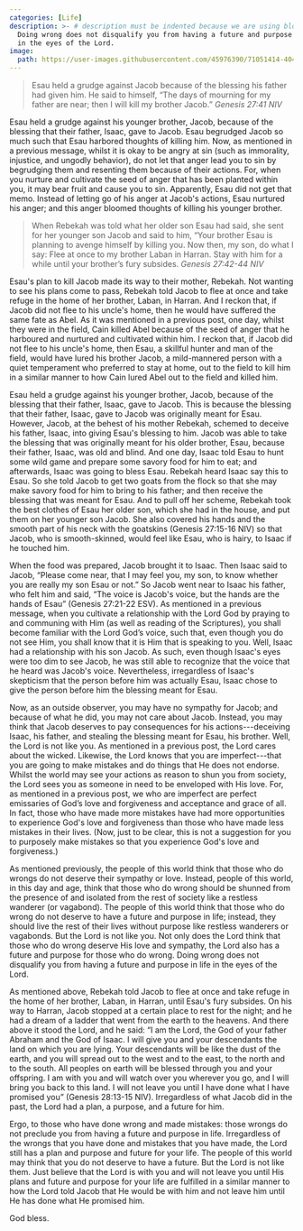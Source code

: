 ```yaml
---
categories: [Life]
description: >- # description must be indented because we are using block scalar
  Doing wrong does not disqualify you from having a future and purpose in life
  in the eyes of the Lord.
image:
  path: https://user-images.githubusercontent.com/45976390/71051414-404ce600-2116-11ea-9731-3dc98f015642.jpg
---
```


> Esau held a grudge against Jacob because of the blessing his father had given
him. He said to himself, “The days of mourning for my father are near; then I
will kill my brother Jacob.” <cite>Genesis 27:41 NIV</cite>

Esau held a grudge against his younger brother, Jacob, because of the blessing
that their father, Isaac, gave to Jacob. Esau begrudged Jacob so much such that
Esau harbored thoughts of killing him. Now, as mentioned in a previous message,
whilst it is okay to be angry at sin (such as immorality, injustice, and ungodly
behavior), do not let that anger lead you to sin by begrudging them and
resenting them because of their actions. For, when you nurture and cultivate the
seed of anger that has been planted within you, it may bear fruit and cause you
to sin. Apparently, Esau did not get that memo. Instead of letting go of his
anger at Jacob's actions, Esau nurtured his anger; and this anger bloomed
thoughts of killing his younger brother.

> When Rebekah was told what her older son Esau had said, she sent for her
younger son Jacob and said to him, “Your brother Esau is planning to avenge
himself by killing you. Now then, my son, do what I say: Flee at once to my
brother Laban in Harran. Stay with him for a while until your brother’s fury
subsides. <cite>Genesis 27:42-44 NIV</cite>

Esau's plan to kill Jacob made its way to their mother, Rebekah. Not wanting to
see his plans come to pass, Rebekah told Jacob to flee at once and take refuge
in the home of her brother, Laban, in Harran. And I reckon that, if Jacob did
not flee to his uncle's home, then he would have suffered the same fate as Abel.
As it was mentioned in a previous post, one day, whilst they were in the field,
Cain killed Abel because of the seed of anger that he harboured and nurtured and
cultivated within him. I reckon that, if Jacob did not flee to his uncle's home,
then Esau, a skillful hunter and man of the field, would have lured his brother
Jacob, a mild-mannered person with a quiet temperament who preferred to stay at
home, out to the field to kill him in a similar manner to how Cain lured Abel
out to the field and killed him.

Esau held a grudge against his younger brother, Jacob, because of the blessing
that their father, Isaac, gave to Jacob. This is because the blessing that their
father, Isaac, gave to Jacob was originally meant for Esau. However, Jacob, at
the behest of his mother Rebekah, schemed to deceive his father, Isaac, into
giving Esau's blessing to him. Jacob was able to take the blessing that was
originally meant for his older brother, Esau, because their father, Isaac, was
old and blind. And one day, Isaac told Esau to hunt some wild game and prepare
some savory food for him to eat; and afterwards, Isaac was going to bless Esau.
Rebekah heard Isaac say this to Esau. So she told Jacob to get two goats from
the flock so that she may make savory food for him to bring to his father; and
then receive the blessing that was meant for Esau. And to pull off her scheme,
Rebekah took the best clothes of Esau her older son, which she had in the house,
and put them on her younger son Jacob. She also covered his hands and the smooth
part of his neck with the goatskins (Genesis 27:15-16 NIV) so that Jacob, who is
smooth-skinned, would feel like Esau, who is hairy, to Isaac if he touched him.

When the food was prepared, Jacob brought it to Isaac. Then Isaac said to Jacob,
“Please come near, that I may feel you, my son, to know whether you are really
my son Esau or not.” So Jacob went near to Isaac his father, who felt him and
said, “The voice is Jacob's voice, but the hands are the hands of Esau” (Genesis
27:21-22 ESV). As mentioned in a previous message, when you cultivate a
relationship with the Lord God by praying to and communing with Him (as well as
reading of the Scriptures), you shall become familiar with the Lord God’s voice,
such that, even though you do not see Him, you shall know that it is Him that is
speaking to you. Well, Isaac had a relationship with his son Jacob. As such,
even  though Isaac's eyes were too dim to see Jacob, he was still able to
recognize that the voice that he heard was Jacob's voice. Nevertheless,
irregardless of Isaac's skepticism that the person before him was actually Esau,
Isaac chose to give the person before him the blessing meant for Esau.

Now, as an outside observer, you may have no sympathy for Jacob; and because of
what he did, you may not care about Jacob. Instead, you may think that Jacob
deserves to pay consequences for his actions---deceiving Isaac, his father, and
stealing the blessing meant for Esau, his brother. Well, the Lord is not like
you. As mentioned in a previous post, the Lord cares about the wicked. Likewise,
the Lord knows that you are imperfect---that you are going to make mistakes and
do things that He does not endorse. Whilst the world may see your actions as
reason to shun you from society, the Lord sees you as someone in need to be
enveloped with His love. For, as mentioned in a previous post, we who are
imperfect are perfect emissaries of God’s love and forgiveness and acceptance
and grace of all. In fact, those who have made more mistakes have had more
opportunities to experience God's love and forgiveness than those who have made
less mistakes in their lives. (Now, just to be clear, this is not a suggestion
for you to purposely make mistakes so that you experience God's love and
forgiveness.)

As mentioned previously, the people of this world think that those who do wrongs
do not deserve their sympathy or love. Instead, people of this world, in this
day and age, think that those who do wrong should be shunned from the presence
of and isolated from the rest of society like a restless wanderer (or vagabond).
The people of this world think that those who do wrong do not deserve to have a
future and purpose in life; instead, they should live the rest of their lives
without purpose like restless wanderers or vagabonds. But the Lord is not like
you. Not only does the Lord think that those who do wrong deserve His love and
sympathy, the Lord also has a future and purpose for those who do wrong. Doing
wrong does not disqualify you from having a future and purpose in life in the
eyes of the Lord.

As mentioned above, Rebekah told Jacob to flee at once and take refuge in the
home of her brother, Laban, in Harran, until Esau's fury subsides. On his way to
Harran, Jacob stopped at a certain place to rest for the night; and he had a
dream of a ladder that went from the earth to the heavens. And there above it
stood the Lord, and he said: “I am the Lord, the God of your father Abraham and
the God of Isaac. I will give you and your descendants the land on which you are
lying. Your descendants will be like the dust of the earth, and you will spread
out to the west and to the east, to the north and to the south. All peoples on
earth will be blessed through you and your offspring. I am with you and will
watch over you wherever you go, and I will bring you back to this land. I will
not leave you until I have done what I have promised you” (Genesis 28:13-15 NIV).
Irregardless of what Jacob did in the past, the Lord had a plan, a purpose, and
a future for him.

Ergo, to those who have done wrong and made mistakes: those wrongs do not
preclude you from having a future and purpose in life. Irregardless of the
wrongs that you have done and mistakes that you have made, the Lord still has a
plan and purpose and future for your life. The people of this world may think
that you do not deserve to have a future. But the Lord is not like them. Just
believe that the Lord is with you and will not leave you until His plans and
future and purpose for your life are fulfilled in a similar manner to how the
Lord told Jacob that He would be with him and not leave him until He has done
what He promised him.

God bless.
